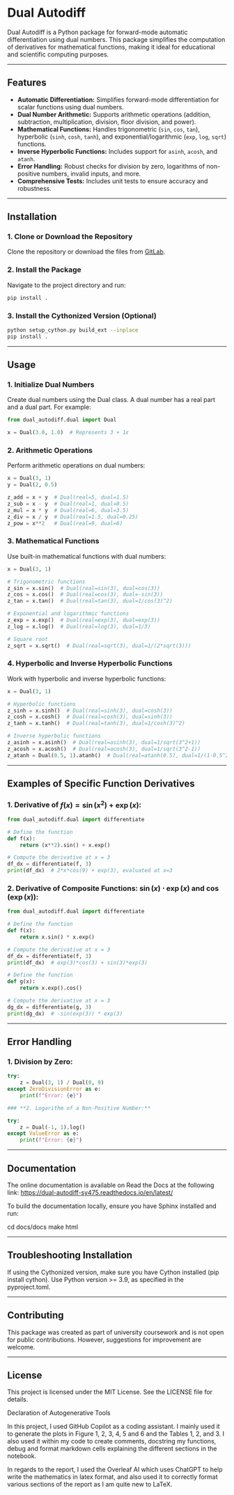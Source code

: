 # **Dual Autodiff**

Dual Autodiff is a Python package for forward-mode automatic differentiation using dual numbers. This package simplifies the computation of derivatives for mathematical functions, making it ideal for educational and scientific computing purposes.

---

## **Features**

- **Automatic Differentiation:** Simplifies forward-mode differentiation for scalar functions using dual numbers.
- **Dual Number Arithmetic:** Supports arithmetic operations (addition, subtraction, multiplication, division, floor division, and power).
- **Mathematical Functions:** Handles trigonometric (`sin`, `cos`, `tan`), hyperbolic (`sinh`, `cosh`, `tanh`), and exponential/logarithmic (`exp`, `log`, `sqrt`) functions.
- **Inverse Hyperbolic Functions:** Includes support for `asinh`, `acosh`, and `atanh`.
- **Error Handling:** Robust checks for division by zero, logarithms of non-positive numbers, invalid inputs, and more.
- **Comprehensive Tests:** Includes unit tests to ensure accuracy and robustness.

---
## **Installation**

### **1. Clone or Download the Repository**
Clone the repository or download the files from [GitLab](https://gitlab.developers.cam.ac.uk/phy/data-intensive-science-mphil/assessments/c1_coursework1/sy475.git).

### **2. Install the Package**

Navigate to the project directory and run:

```bash
pip install .
```

### **3.  Install the Cythonized Version (Optional)**

```bash
python setup_cython.py build_ext --inplace
pip install .
```

---

## **Usage**

### **1. Initialize Dual Numbers**

Create dual numbers using the Dual class. A dual number has a real part and a dual part. For example:

```python
from dual_autodiff.dual import Dual

x = Dual(3.0, 1.0)  # Represents 3 + 1ε
```

### **2. Arithmetic Operations**

Perform arithmetic operations on dual numbers:

```python
x = Dual(3, 1)
y = Dual(2, 0.5)

z_add = x + y  # Dual(real=5, dual=1.5)
z_sub = x - y  # Dual(real=1, dual=0.5)
z_mul = x * y  # Dual(real=6, dual=3.5)
z_div = x / y  # Dual(real=1.5, dual=0.25)
z_pow = x**2   # Dual(real=9, dual=6)

```

### **3. Mathematical Functions**

Use built-in mathematical functions with dual numbers:

```python
x = Dual(3, 1)

# Trigonometric functions
z_sin = x.sin()  # Dual(real=sin(3), dual=cos(3))
z_cos = x.cos()  # Dual(real=cos(3), dual=-sin(3))
z_tan = x.tan()  # Dual(real=tan(3), dual=1/cos(3)^2)

# Exponential and logarithmic functions
z_exp = x.exp()  # Dual(real=exp(3), dual=exp(3))
z_log = x.log()  # Dual(real=log(3), dual=1/3)

# Square root
z_sqrt = x.sqrt()  # Dual(real=sqrt(3), dual=1/(2*sqrt(3)))

```

### **4. Hyperbolic and Inverse Hyperbolic Functions**

Work with hyperbolic and inverse hyperbolic functions:

```python
x = Dual(3, 1)

# Hyperbolic functions
z_sinh = x.sinh()  # Dual(real=sinh(3), dual=cosh(3))
z_cosh = x.cosh()  # Dual(real=cosh(3), dual=sinh(3))
z_tanh = x.tanh()  # Dual(real=tanh(3), dual=1/cosh(3)^2)

# Inverse hyperbolic functions
z_asinh = x.asinh()  # Dual(real=asinh(3), dual=1/sqrt(3^2+1))
z_acosh = x.acosh()  # Dual(real=acosh(3), dual=1/sqrt(3^2-1))
z_atanh = Dual(0.5, 1).atanh()  # Dual(real=atanh(0.5), dual=1/(1-0.5^2))

```

---

## **Examples of Specific Function Derivatives**

### **1. Derivative of $f(x) = \sin(x^2) + \exp(x)$:**

```python
from dual_autodiff.dual import differentiate

# Define the function
def f(x):
    return (x**2).sin() + x.exp()

# Compute the derivative at x = 3
df_dx = differentiate(f, 3)
print(df_dx)  # 2*x*cos(9) + exp(3), evaluated at x=3


```

### **2. Derivative of Composite Functions: $\sin(x) \cdot \exp(x)$ and $\cos(\exp(x))$:**

```python
from dual_autodiff.dual import differentiate

# Define the function
def f(x):
    return x.sin() * x.exp()

# Compute the derivative at x = 3
df_dx = differentiate(f, 3)
print(df_dx)  # exp(3)*cos(3) + sin(3)*exp(3)

# Define the function
def g(x):
    return x.exp().cos()

# Compute the derivative at x = 3
dg_dx = differentiate(g, 3)
print(dg_dx)  # -sin(exp(3)) * exp(3)
```

---

## **Error Handling**

### **1. Division by Zero:**

```python
try:
    z = Dual(3, 1) / Dual(0, 0)
except ZeroDivisionError as e:
    print(f"Error: {e}")

### **2. Logarithm of a Non-Positive Number:**

try:
    z = Dual(-1, 1).log()
except ValueError as e:
    print(f"Error: {e}")

```

---

## **Documentation**

The online documentation is available on Read the Docs at the following link: https://dual-autodiff-sy475.readthedocs.io/en/latest/

To build the documentation locally, ensure you have Sphinx installed and run:

cd docs/docs
make html



---

## **Troubleshooting Installation**

If using the Cythonized version, make sure you have Cython installed (pip install cython).
Use Python version >= 3.9, as specified in the pyproject.toml.

---

## **Contributing**

This package was created as part of university coursework and is not open for public contributions. However, suggestions for improvement are welcome.

---

## **License**

This project is licensed under the MIT License. See the LICENSE file for details.


Declaration of Autogenerative Tools

In this project, I used GitHub Copilot as a coding assistant. I mainly used it to generate the plots in Figure 1, 2, 3, 4, 5 and 6 and the Tables 1, 2, and 3. I also used it within my code to create comments, docstring my functions, debug and format markdown cells explaining the different sections in the notebook.

In regards to the report, I used the Overleaf AI which uses ChatGPT to help write the mathematics in latex format, and also used it to correctly format various sections of the report as I am quite new to LaTeX.
